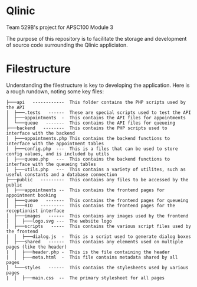 # Qlinic
Team 529B's project for APSC100 Module 3

The purpose of this repository is to facilitate the storage and development of source code surrounding the Qlinic appliciaton.

# Filestructure
Understanding the filestructure is key to developing the application. Here is a rough rundown, noting some key files:
```
├───api   ------------  This folder contains the PHP scripts used by the API
│  ├───.tests   ------  These are special scripts used to test the API
│  ├───appointments  -  This contains the API files for appointments
│  └───queue   -------  This contains the API files for queueing
├───backend   --------  This contains the PHP scripts used to interface with the backend
│  ├───appointments.php This contains the backend functions to interface with the appointment tables
│  ├───config.php  ---  This is a files that can be used to store config values, and is included by utils
│  ├───queue.php   ---  This contains the backend functions to interface with the queueing tables
│  ├───utils.php   ---  This contains a variety of utilites, such as useful constants and a database connection
├───public   ---------  This contains any files to be accessed by the public
│  ├───appointments --  This contains the frontend pages for appointment booking
│  ├───queue   -------  This contains the frontend pages for queueing
│  ├───RIO   ---------  This contains the frontend pages for the receptionist interface
│  ├───images   ------  This contains any images used by the frontend
|  │  ├───logo.svg ---  The website logo
│  ├───scripts   -----  This contains the various script files used by the frontend
|  │  ├───dialog.js  -  This is a script used to generate dialog boxes
│  ├───shared   ------  This contains any elements used on multiple pages (like the header)
|  │  ├───header.php -  This is the file containing the header
|  │  ├───meta.html  -  This file contains metadata shared by all pages
│  └───styles   ------  This contains the stylesheets used by various pages
|  │  ├───main.css  --  The primary stylesheet for all pages
```
